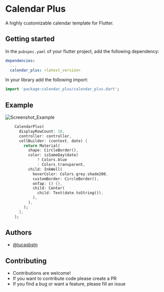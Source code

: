 # Calendar Plus

A highly customizable calendar template for Flutter.

## Getting started

In the `pubspec.yaml` of your flutter project, add the following dependency:

```yaml
dependencies:
  ...
  calendar_plus: <latest_version>
```

In your library add the following import:

```dart
import 'package:calendar_plus/calendar_plus.dart';
```

## Example

![Screenshot_Example](https://raw.githubusercontent.com/lucasbstn/calendar_plus/screenshots/example.png)

```dart
    CalendarPlus(
      displayRowCount: 10,
      controller: controller,
      cellBuilder: (context, date) {
        return Material(
          shape: CircleBorder(),
          color: isSameDay(date)
              ? Colors.blue
              : Colors.transparent,
          child: InkWell(
            hoverColor: Colors.grey.shade200,
            customBorder: CircleBorder(),
            onTap: () {},
            child: Center(
              child: Text(date.toString()),
            ),
          ),
        );
      },
    );
```

## Authors

- [@lucasbstn](https://www.github.com/lucasbstn)

## Contributing

- Contributions are welcome!
- If you want to contribute code please create a PR
- If you find a bug or want a feature, please fill an issue
